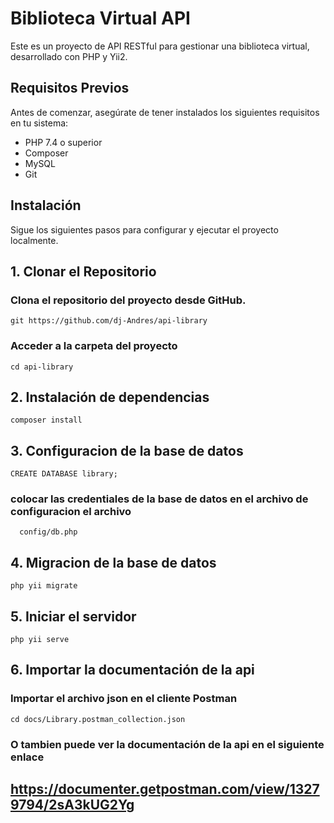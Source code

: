 # Biblioteca Virtual API

Este es un proyecto de API RESTful para gestionar una biblioteca virtual, desarrollado con PHP y Yii2.

## Requisitos Previos

Antes de comenzar, asegúrate de tener instalados los siguientes requisitos en tu sistema:

- PHP 7.4 o superior
- Composer
- MySQL
- Git

## Instalación

Sigue los siguientes pasos para configurar y ejecutar el proyecto localmente.

## 1. Clonar el Repositorio

### Clona el repositorio del proyecto desde GitHub.

    git https://github.com/dj-Andres/api-library

### Acceder a la carpeta del proyecto

    cd api-library


## 2. Instalación de dependencias
    composer install

## 3. Configuracion de la base de datos
    CREATE DATABASE library;

 ### colocar las credentiales de la base de datos en el archivo de configuracion el archivo 

      config/db.php

## 4. Migracion de la base de datos
    php yii migrate

## 5. Iniciar el servidor
    php yii serve
## 6. Importar la documentación de la api
### Importar el archivo json en el cliente Postman
    cd docs/Library.postman_collection.json
### O tambien puede ver la documentación de la api en el siguiente enlace

## https://documenter.getpostman.com/view/13279794/2sA3kUG2Yg